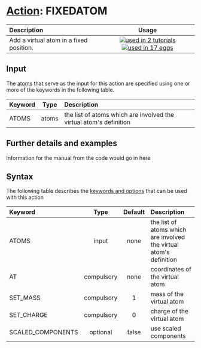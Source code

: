 # [Action](actions.md): FIXEDATOM

| Description    | Usage |
|:--------|:--------:|
| Add a virtual atom in a fixed position. | [![used in 2 tutorials](https://img.shields.io/badge/tutorials-2-green.svg)](https://www.plumed-tutorials.org/browse.html?search=FIXEDATOM)[![used in 17 eggs](https://img.shields.io/badge/nest-17-green.svg)](https://www.plumed-nest.org/browse.html?search=FIXEDATOM) | 

## Input

The [atoms](specifying_atoms.html) that serve as the input for this action are specified using one or more of the keywords in the following table.

| Keyword |  Type | Description |
|:--------|:------:|:-----------|
| ATOMS | atoms | the list of atoms which are involved the virtual atom's definition |


## Further details and examples 
Information for the manual from the code would go in here 
## Syntax 
The following table describes the [keywords and options](parsing.md) that can be used with this action 

| Keyword | Type | Default | Description |
|:-------|:----:|:-------:|:-----------|
| ATOMS | input | none | the list of atoms which are involved the virtual atom's definition |
| AT | compulsory | none | coordinates of the virtual atom |
| SET_MASS | compulsory | 1 |  mass of the virtual atom |
| SET_CHARGE | compulsory | 0 |  charge of the virtual atom |
| SCALED_COMPONENTS | optional | false |  use scaled components |
